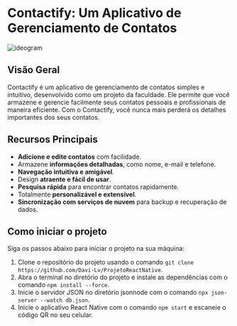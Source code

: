 # Contactify: Um Aplicativo de Gerenciamento de Contatos

![ideogram](https://github.com/Davi-Lv/ProjetoReactNative/assets/85120918/07dcd4e5-5b8a-413a-83f7-e55094d87b18)

## Visão Geral
Contactify é um aplicativo de gerenciamento de contatos simples e intuitivo, desenvolvido como um projeto da faculdade. Ele permite que você armazene e gerencie facilmente seus contatos pessoais e profissionais de maneira eficiente. Com o Contactify, você nunca mais perderá os detalhes importantes dos seus contatos.

## Recursos Principais
- **Adicione e edite contatos** com facilidade.
- Armazene **informações detalhadas**, como nome, e-mail e telefone.
- **Navegação intuitiva e amigável**.
- Design **atraente e fácil de usar**.
- **Pesquisa rápida** para encontrar contatos rapidamente.
- Totalmente **personalizável e extensível**.
- **Sincronização com serviços de nuvem** para backup e recuperação de dados.

## Como iniciar o projeto
Siga os passos abaixo para iniciar o projeto na sua máquina:

1. Clone o repositório do projeto usando o comando `git clone https://github.com/Davi-Lv/ProjetoReactNative`.
2. Abra o terminal no diretório do projeto e instale as dependências com o comando `npm install --force`.
3. Inicie o servidor JSON no diretório jsonnode com o comando `npx json-server --watch db.json`.
4. Inicie o aplicativo React Native com o comando `npm start` e escaneie o código QR no seu celular.
